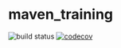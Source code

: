 # maven_training
![build status](https://github.com/Ekinman/maven_training/actions/workflows/build.yml/badge.svg)
[![codecov](https://codecov.io/gh/Ekinman/maven_training/branch/main/graph/badge.svg?token=LWSALFIQRI)](https://codecov.io/gh/Ekinman/maven_training)


